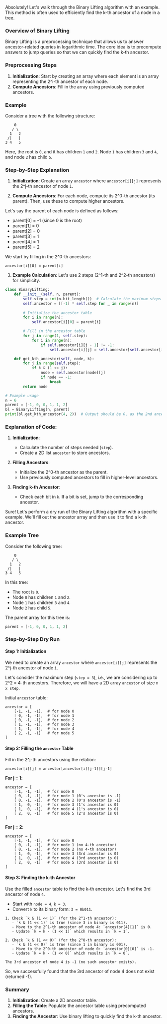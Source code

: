 Absolutely! Let's walk through the Binary Lifting algorithm with an example. This method is often used to efficiently find the k-th ancestor of a node in a tree.

### Overview of Binary Lifting

Binary Lifting is a preprocessing technique that allows us to answer ancestor-related queries in logarithmic time. The core idea is to precompute answers to jump queries so that we can quickly find the k-th ancestor.

### Preprocessing Steps

1. **Initialization**: Start by creating an array where each element is an array representing the 2^i-th ancestor of each node.
2. **Compute Ancestors**: Fill in the array using previously computed ancestors.

### Example

Consider a tree with the following structure:

```
    0
   / \
  1   2
 /|   |
3 4   5
```

Here, the root is `0`, and it has children `1` and `2`. Node `1` has children `3` and `4`, and node `2` has child `5`.

### Step-by-Step Explanation

1. **Initialization**:
   Create an array `ancestor` where `ancestor[i][j]` represents the 2^j-th ancestor of node `i`.

2. **Compute Ancestors**:
   For each node, compute its 2^0-th ancestor (its parent). Then, use these to compute higher ancestors.

Let's say the parent of each node is defined as follows:
- parent[0] = -1  (since 0 is the root)
- parent[1] = 0
- parent[2] = 0
- parent[3] = 1
- parent[4] = 1
- parent[5] = 2

We start by filling in the 2^0-th ancestors:
```
ancestor[i][0] = parent[i]
```

3. **Example Calculation**:
Let's use 2 steps (2^1-th and 2^2-th ancestors) for simplicity.

```python
class BinaryLifting:
    def __init__(self, n, parent):
        self.step = int(n.bit_length())  # Calculate the maximum steps needed
        self.ancestor = [[-1] * self.step for _ in range(n)]
        
        # Initialize the ancestor table
        for i in range(n):
            self.ancestor[i][0] = parent[i]

        # Fill in the ancestor table
        for j in range(1, self.step):
            for i in range(n):
                if self.ancestor[i][j - 1] != -1:
                    self.ancestor[i][j] = self.ancestor[self.ancestor[i][j - 1]][j - 1]

    def get_kth_ancestor(self, node, k):
        for j in range(self.step):
            if k & (1 << j):
                node = self.ancestor[node][j]
                if node == -1:
                    break
        return node

# Example usage
n = 6
parent = [-1, 0, 0, 1, 1, 2]
bl = BinaryLifting(n, parent)
print(bl.get_kth_ancestor(4, 2))  # Output should be 0, as the 2nd ancestor of 4 is 0.
```

### Explanation of Code:
1. **Initialization**:
   - Calculate the number of steps needed (`step`).
   - Create a 2D list `ancestor` to store ancestors.

2. **Filling Ancestors**:
   - Initialize the 2^0-th ancestor as the parent.
   - Use previously computed ancestors to fill in higher-level ancestors.

3. **Finding k-th Ancestor**:
   - Check each bit in `k`. If a bit is set, jump to the corresponding ancestor.

Sure! Let's perform a dry run of the Binary Lifting algorithm with a specific example. We'll fill out the ancestor array and then use it to find a k-th ancestor.

### Example Tree

Consider the following tree:

```
    0
   / \
  1   2
 /|   |
3 4   5
```

In this tree:
- The root is `0`.
- Node `0` has children `1` and `2`.
- Node `1` has children `3` and `4`.
- Node `2` has child `5`.

The parent array for this tree is:
```python
parent = [-1, 0, 0, 1, 1, 2]
```

### Step-by-Step Dry Run

#### Step 1: Initialization
We need to create an array `ancestor` where `ancestor[i][j]` represents the 2^j-th ancestor of node `i`.

Let's consider the maximum step (`step = 3`), i.e., we are considering up to 2^2 = 4-th ancestors. Therefore, we will have a 2D array `ancestor` of size `n x step`.

Initial `ancestor` table:
```
ancestor = [
    [-1, -1, -1],  # for node 0
    [ 0, -1, -1],  # for node 1
    [ 0, -1, -1],  # for node 2
    [ 1, -1, -1],  # for node 3
    [ 1, -1, -1],  # for node 4
    [ 2, -1, -1]   # for node 5
]
```

#### Step 2: Filling the `ancestor` Table
Fill in the 2^j-th ancestors using the relation:
```
ancestor[i][j] = ancestor[ancestor[i][j-1]][j-1]
```

**For j = 1**:
```
ancestor = [
    [-1, -1, -1],  # for node 0
    [ 0, -1, -1],  # for node 1 (0's ancestor is -1)
    [ 0, -1, -1],  # for node 2 (0's ancestor is -1)
    [ 1,  0, -1],  # for node 3 (1's ancestor is 0)
    [ 1,  0, -1],  # for node 4 (1's ancestor is 0)
    [ 2,  0, -1]   # for node 5 (2's ancestor is 0)
]
```

**For j = 2**:
```
ancestor = [
    [-1, -1, -1],  # for node 0
    [ 0, -1, -1],  # for node 1 (no 4-th ancestor)
    [ 0, -1, -1],  # for node 2 (no 4-th ancestor)
    [ 1,  0, -1],  # for node 3 (3rd ancestor is 0)
    [ 1,  0, -1],  # for node 4 (3rd ancestor is 0)
    [ 2,  0, -1]   # for node 5 (3rd ancestor is 0)
]
```

#### Step 3: Finding the k-th Ancestor
Use the filled `ancestor` table to find the k-th ancestor. Let's find the 3rd ancestor of node `4`.

- Start with `node = 4`, `k = 3`.
- Convert `k` to its binary form: `3 = 0b011`.

```
1. Check `k & (1 << 1)` (for the 2^1-th ancestor):
   - `k & (1 << 1)` is true (since 3 in binary is 011).
   - Move to the 2^1-th ancestor of node 4: `ancestor[4][1]` is 0.
   - Update `k = k - (1 << 1)` which results in `k = 1`.

2. Check `k & (1 << 0)` (for the 2^0-th ancestor):
   - `k & (1 << 0)` is true (since 1 in binary is 001).
   - Move to the 2^0-th ancestor of node 0: `ancestor[0][0]` is -1.
   - Update `k = k - (1 << 0)` which results in `k = 0`.

The 3rd ancestor of node 4 is -1 (no such ancestor exists).
```

So, we successfully found that the 3rd ancestor of node 4 does not exist (returned -1).

### Summary
1. **Initialization**: Create a 2D ancestor table.
2. **Filling the Table**: Populate the ancestor table using precomputed ancestors.
3. **Finding the Ancestor**: Use binary lifting to quickly find the k-th ancestor.

